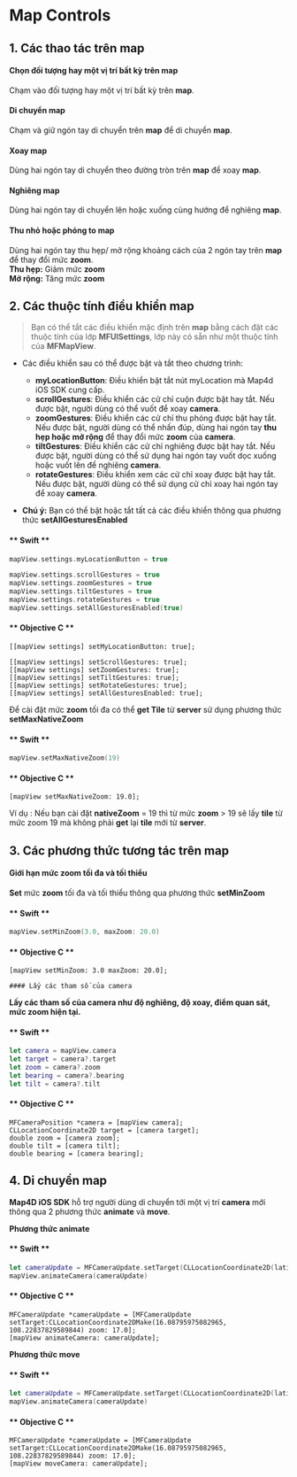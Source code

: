 # Map Controls

  ## 1. Các thao tác trên map

  #### Chọn đối tượng hay một vị trí bất kỳ trên map

  Chạm vào đối tượng hay một vị trí bất kỳ trên **map**.

  #### Di chuyển map

  Chạm và giữ ngón tay di chuyển trên **map** để di chuyển **map**.

  #### Xoay map

  Dùng hai ngón tay di chuyển theo đường tròn trên **map** để xoay **map**.

  #### Nghiêng map

  Dùng hai ngón tay di chuyển lên hoặc xuống cùng hướng để nghiêng **map**.

  #### Thu nhỏ hoặc phóng to map

  Dùng hai ngón tay thu hẹp/ mở rộng khoảng cách của 2 ngón tay trên **map** để thay đổi mức **zoom**.
  <br>**Thu hẹp:** Giảm mức **zoom**
  <br>**Mở rộng:** Tăng mức **zoom**

  ## 2. Các thuộc tính điều khiển map

  > Bạn có thể tắt các điều khiển mặc định trên **map** bằng cách đặt các thuộc tính của lớp **MFUISettings**, lớp này có sẵn như một thuộc tính của **MFMapView**. 
  
  - Các điều khiển sau có thể được bật và tắt theo chương trình:

    + **myLocationButton**: Điều khiển bật tắt nút myLocation mà Map4d iOS SDK cung cấp.
    + **scrollGestures**: Điều khiển các cử chỉ cuộn được bật hay tắt. Nếu được bật, người dùng có thể vuốt để xoay **camera**.
    + **zoomGestures**: Điều khiển các cử chỉ thu phóng được bật hay tắt. Nếu được bật, người dùng có thể nhấn đúp, dùng hai ngón tay **thu hẹp hoặc mở rộng** để thay đổi mức **zoom** của **camera**.
    + **tiltGestures**: Điều khiển các cử chỉ nghiêng được bật hay tắt. Nếu được bật, người dùng có thể sử dụng hai ngón tay vuốt dọc xuống hoặc vuốt lên để nghiêng **camera**.
    + **rotateGestures**: Điều khiển xem các cử chỉ xoay được bật hay tắt. Nếu được bật, người dùng có thể sử dụng cử chỉ xoay hai ngón tay để xoay **camera**.

  - **Chú ý:** Bạn có thể bật hoặc tắt tất cả các điều khiển thông qua phương thức **setAllGesturesEnabled**


  <!-- tabs:start -->
  #### ** Swift **

  ```swift
  mapView.settings.myLocationButton = true
  
  mapView.settings.scrollGestures = true
  mapView.settings.zoomGestures = true
  mapView.settings.tiltGestures = true
  mapView.settings.rotateGestures = true
  mapView.settings.setAllGesturesEnabled(true)
  ```

  #### ** Objective C **

  ```objc
  [[mapView settings] setMyLocationButton: true];

  [[mapView settings] setScrollGestures: true];
  [[mapView settings] setZoomGestures: true];
  [[mapView settings] setTiltGestures: true];
  [[mapView settings] setRotateGestures: true];
  [[mapView settings] setAllGesturesEnabled: true];
  ```

  <!-- tabs:end -->


  Để cài đặt mức **zoom** tối đa có thể **get Tile** từ **server** sử dụng phương thức **setMaxNativeZoom**
    
  <!-- tabs:start -->

  #### ** Swift **

  ```swift
  mapView.setMaxNativeZoom(19)
  ```

  #### ** Objective C **

  ```objc
  [mapView setMaxNativeZoom: 19.0];
  ```

  <!-- tabs:end -->

  Ví dụ : Nếu bạn cài đặt **nativeZoom** = 19 thì từ mức **zoom** > 19 sẽ lấy **tile** từ mức zoom 19 mà không phải **get** lại **tile** mới từ **server**.

  ## 3. Các phương thức tương tác trên map

  #### Giới hạn mức zoom tối đa và tối thiểu

  **Set** mức **zoom** tối đa và tối thiểu thông qua phương thức **setMinZoom**
    
  <!-- tabs:start -->
  #### ** Swift **

  ```swift
  mapView.setMinZoom(3.0, maxZoom: 20.0)
  ```

  #### ** Objective C **

  ```objc
  [mapView setMinZoom: 3.0 maxZoom: 20.0];
  ```

  <!-- tabs:end -->
  
    #### Lấy các tham số của camera

  **Lấy các tham số của camera như độ nghiêng, độ xoay, điểm quan sát, mức zoom hiện tại.**

  <!-- tabs:start -->
  #### ** Swift **

  ```swift
  let camera = mapView.camera
  let target = camera?.target
  let zoom = camera?.zoom
  let bearing = camera?.bearing
  let tilt = camera?.tilt
  ```

  #### ** Objective C **

  ```objc
  MFCameraPosition *camera = [mapView camera];
  CLLocationCoordinate2D target = [camera target];
  double zoom = [camera zoom];
  double tilt = [camera tilt];
  double bearing = [camera bearing];
  ```

  <!-- tabs:end -->

  ## 4. Di chuyển map

  **Map4D iOS SDK** hỗ trợ người dùng di chuyển tới một vị trí **camera** mới thông qua 2 phương thức **animate** và **move**.

  **Phương thức animate**

  <!-- tabs:start -->

  #### ** Swift **

  ```swift
  let cameraUpdate = MFCameraUpdate.setTarget(CLLocationCoordinate2D(latitude: 16.08795975082965, longitude: 108.22837829589844), zoom: 17)
  mapView.animateCamera(cameraUpdate)
  ```

  #### ** Objective C **

  ```objc
  MFCameraUpdate *cameraUpdate = [MFCameraUpdate setTarget:CLLocationCoordinate2DMake(16.08795975082965, 108.22837829589844) zoom: 17.0];
  [mapView animateCamera: cameraUpdate];
  ```

  <!-- tabs:end -->

  **Phương thức move**

  <!-- tabs:start -->

  #### ** Swift **

  ```swift
  let cameraUpdate = MFCameraUpdate.setTarget(CLLocationCoordinate2D(latitude: 16.08795975082965, longitude: 108.22837829589844), zoom: 17)
  mapView.animateCamera(cameraUpdate)
  ```

  #### ** Objective C **

  ```objc
  MFCameraUpdate *cameraUpdate = [MFCameraUpdate setTarget:CLLocationCoordinate2DMake(16.08795975082965, 108.22837829589844) zoom: 17.0];
  [mapView moveCamera: cameraUpdate];
  ```

  <!-- tabs:end -->
